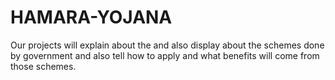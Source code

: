 # HAMARA-YOJANA
Our projects will explain about the and also display about the schemes done by government and also tell how to apply and what benefits will come from those schemes.
